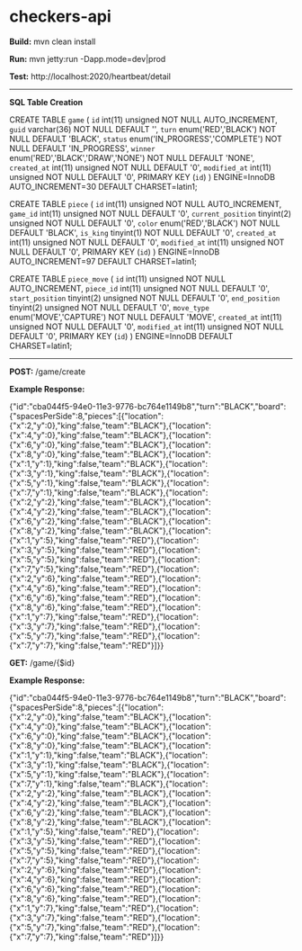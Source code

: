 checkers-api
============

**Build:**
mvn clean install

**Run:**
mvn jetty:run -Dapp.mode=dev|prod

**Test:**
http://localhost:2020/heartbeat/detail

*****

**SQL Table Creation**

CREATE TABLE `game` (
  `id` int(11) unsigned NOT NULL AUTO_INCREMENT,
  `guid` varchar(36) NOT NULL DEFAULT '',
  `turn` enum('RED','BLACK') NOT NULL DEFAULT 'BLACK',
  `status` enum('IN_PROGRESS','COMPLETE') NOT NULL DEFAULT 'IN_PROGRESS',
  `winner` enum('RED','BLACK','DRAW','NONE') NOT NULL DEFAULT 'NONE',
  `created_at` int(11) unsigned NOT NULL DEFAULT '0',
  `modified_at` int(11) unsigned NOT NULL DEFAULT '0',
  PRIMARY KEY (`id`)
) ENGINE=InnoDB AUTO_INCREMENT=30 DEFAULT CHARSET=latin1;

CREATE TABLE `piece` (
  `id` int(11) unsigned NOT NULL AUTO_INCREMENT,
  `game_id` int(11) unsigned NOT NULL DEFAULT '0',
  `current_position` tinyint(2) unsigned NOT NULL DEFAULT '0',
  `color` enum('RED','BLACK') NOT NULL DEFAULT 'BLACK',
  `is_king` tinyint(1) NOT NULL DEFAULT '0',
  `created_at` int(11) unsigned NOT NULL DEFAULT '0',
  `modified_at` int(11) unsigned NOT NULL DEFAULT '0',
  PRIMARY KEY (`id`)
) ENGINE=InnoDB AUTO_INCREMENT=97 DEFAULT CHARSET=latin1;

CREATE TABLE `piece_move` (
  `id` int(11) unsigned NOT NULL AUTO_INCREMENT,
  `piece_id` int(11) unsigned NOT NULL DEFAULT '0',
  `start_position` tinyint(2) unsigned NOT NULL DEFAULT '0',
  `end_position` tinyint(2) unsigned NOT NULL DEFAULT '0',
  `move_type` enum('MOVE','CAPTURE') NOT NULL DEFAULT 'MOVE',
  `created_at` int(11) unsigned NOT NULL DEFAULT '0',
  `modified_at` int(11) unsigned NOT NULL DEFAULT '0',
  PRIMARY KEY (`id`)
) ENGINE=InnoDB DEFAULT CHARSET=latin1;

*****

**POST:** /game/create

**Example Response:**

{"id":"cba044f5-94e0-11e3-9776-bc764e1149b8","turn":"BLACK","board":{"spacesPerSide":8,"pieces":[{"location":{"x":2,"y":0},"king":false,"team":"BLACK"},{"location":{"x":4,"y":0},"king":false,"team":"BLACK"},{"location":{"x":6,"y":0},"king":false,"team":"BLACK"},{"location":{"x":8,"y":0},"king":false,"team":"BLACK"},{"location":{"x":1,"y":1},"king":false,"team":"BLACK"},{"location":{"x":3,"y":1},"king":false,"team":"BLACK"},{"location":{"x":5,"y":1},"king":false,"team":"BLACK"},{"location":{"x":7,"y":1},"king":false,"team":"BLACK"},{"location":{"x":2,"y":2},"king":false,"team":"BLACK"},{"location":{"x":4,"y":2},"king":false,"team":"BLACK"},{"location":{"x":6,"y":2},"king":false,"team":"BLACK"},{"location":{"x":8,"y":2},"king":false,"team":"BLACK"},{"location":{"x":1,"y":5},"king":false,"team":"RED"},{"location":{"x":3,"y":5},"king":false,"team":"RED"},{"location":{"x":5,"y":5},"king":false,"team":"RED"},{"location":{"x":7,"y":5},"king":false,"team":"RED"},{"location":{"x":2,"y":6},"king":false,"team":"RED"},{"location":{"x":4,"y":6},"king":false,"team":"RED"},{"location":{"x":6,"y":6},"king":false,"team":"RED"},{"location":{"x":8,"y":6},"king":false,"team":"RED"},{"location":{"x":1,"y":7},"king":false,"team":"RED"},{"location":{"x":3,"y":7},"king":false,"team":"RED"},{"location":{"x":5,"y":7},"king":false,"team":"RED"},{"location":{"x":7,"y":7},"king":false,"team":"RED"}]}}


**GET:** /game/{$id}

**Example Response:**

{"id":"cba044f5-94e0-11e3-9776-bc764e1149b8","turn":"BLACK","board":{"spacesPerSide":8,"pieces":[{"location":{"x":2,"y":0},"king":false,"team":"BLACK"},{"location":{"x":4,"y":0},"king":false,"team":"BLACK"},{"location":{"x":6,"y":0},"king":false,"team":"BLACK"},{"location":{"x":8,"y":0},"king":false,"team":"BLACK"},{"location":{"x":1,"y":1},"king":false,"team":"BLACK"},{"location":{"x":3,"y":1},"king":false,"team":"BLACK"},{"location":{"x":5,"y":1},"king":false,"team":"BLACK"},{"location":{"x":7,"y":1},"king":false,"team":"BLACK"},{"location":{"x":2,"y":2},"king":false,"team":"BLACK"},{"location":{"x":4,"y":2},"king":false,"team":"BLACK"},{"location":{"x":6,"y":2},"king":false,"team":"BLACK"},{"location":{"x":8,"y":2},"king":false,"team":"BLACK"},{"location":{"x":1,"y":5},"king":false,"team":"RED"},{"location":{"x":3,"y":5},"king":false,"team":"RED"},{"location":{"x":5,"y":5},"king":false,"team":"RED"},{"location":{"x":7,"y":5},"king":false,"team":"RED"},{"location":{"x":2,"y":6},"king":false,"team":"RED"},{"location":{"x":4,"y":6},"king":false,"team":"RED"},{"location":{"x":6,"y":6},"king":false,"team":"RED"},{"location":{"x":8,"y":6},"king":false,"team":"RED"},{"location":{"x":1,"y":7},"king":false,"team":"RED"},{"location":{"x":3,"y":7},"king":false,"team":"RED"},{"location":{"x":5,"y":7},"king":false,"team":"RED"},{"location":{"x":7,"y":7},"king":false,"team":"RED"}]}}

